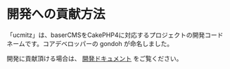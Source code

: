 # 開発への貢献方法

「ucmitz」は、baserCMSをCakePHP4に対応するプロジェクトの開発コードネームです。コアデベロッパーの gondoh が命名しました。  

開発に貢献頂ける場合は、 [開発ドキュメント](https://baserproject.github.io/5/ucmitz/) をご覧ください。

